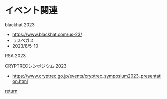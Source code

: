 # イベント関連

blackhat 2023
* https://www.blackhat.com/us-23/
* ラスベガス
* 2023/8/5-10

RSA 2023

CRYPTRECシンポジウム 2023
* https://www.cryptrec.go.jp/events/cryptrec_symposium2023_presentation.html

[return](../README.md)
